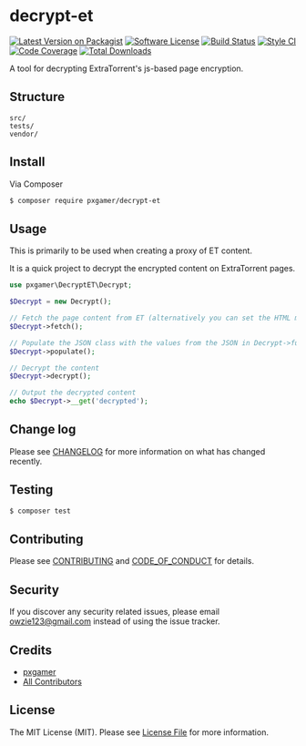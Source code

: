 # decrypt-et

[![Latest Version on Packagist][ico-version]][link-packagist]
[![Software License][ico-license]](LICENSE.md)
[![Build Status][ico-travis]][link-travis]
[![Style CI][ico-styleci]][link-styleci]
[![Code Coverage][ico-code-quality]][link-code-quality]
[![Total Downloads][ico-downloads]][link-downloads]

A tool for decrypting ExtraTorrent's js-based page encryption.

## Structure

```
src/
tests/
vendor/
```

## Install

Via Composer

``` bash
$ composer require pxgamer/decrypt-et
```

## Usage

This is primarily to be used when creating a proxy of ET content.

It is a quick project to decrypt the encrypted content on ExtraTorrent pages.

```php
use pxgamer\DecryptET\Decrypt;

$Decrypt = new Decrypt();

// Fetch the page content from ET (alternatively you can set the HTML manually using $this->__set('full_page', $value)
$Decrypt->fetch();

// Populate the JSON class with the values from the JSON in Decrypt->full_page
$Decrypt->populate();

// Decrypt the content
$Decrypt->decrypt();

// Output the decrypted content
echo $Decrypt->__get('decrypted');
```

## Change log

Please see [CHANGELOG](CHANGELOG.md) for more information on what has changed recently.

## Testing

``` bash
$ composer test
```

## Contributing

Please see [CONTRIBUTING](CONTRIBUTING.md) and [CODE_OF_CONDUCT](CODE_OF_CONDUCT.md) for details.

## Security

If you discover any security related issues, please email owzie123@gmail.com instead of using the issue tracker.

## Credits

- [pxgamer][link-author]
- [All Contributors][link-contributors]

## License

The MIT License (MIT). Please see [License File](LICENSE.md) for more information.

[ico-version]: https://img.shields.io/packagist/v/pxgamer/decrypt-et.svg?style=flat-square
[ico-license]: https://img.shields.io/badge/license-MIT-brightgreen.svg?style=flat-square
[ico-travis]: https://img.shields.io/travis/pxgamer/decrypt-et/master.svg?style=flat-square
[ico-styleci]: https://styleci.io/repos/86949088/shield
[ico-code-quality]: https://img.shields.io/codecov/c/github/pxgamer/decrypt-et.svg?style=flat-square
[ico-downloads]: https://img.shields.io/packagist/dt/pxgamer/decrypt-et.svg?style=flat-square

[link-packagist]: https://packagist.org/packages/pxgamer/decrypt-et
[link-travis]: https://travis-ci.org/pxgamer/decrypt-et
[link-styleci]: https://styleci.io/repos/86949088
[link-code-quality]: https://codecov.io/gh/pxgamer/decrypt-et
[link-downloads]: https://packagist.org/packages/pxgamer/decrypt-et
[link-author]: https://github.com/pxgamer
[link-contributors]: ../../contributors
